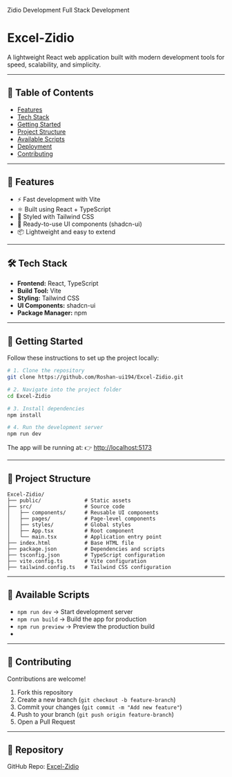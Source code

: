 Zidio Development Full Stack Development

# Excel-Zidio

A lightweight React web application built with modern development tools for speed, scalability, and simplicity.

---

## 📖 Table of Contents
- [Features](#-features)
- [Tech Stack](#-tech-stack)
- [Getting Started](#-getting-started)
- [Project Structure](#-project-structure)
- [Available Scripts](#-available-scripts)
- [Deployment](#-deployment)
- [Contributing](#-contributing)

---

## 🚀 Features
- ⚡ Fast development with Vite
- ⚛️ Built using React + TypeScript
- 🎨 Styled with Tailwind CSS
- 🧩 Ready-to-use UI components (shadcn-ui)
- 📦 Lightweight and easy to extend

---

## 🛠 Tech Stack
- **Frontend:** React, TypeScript
- **Build Tool:** Vite
- **Styling:** Tailwind CSS
- **UI Components:** shadcn-ui
- **Package Manager:** npm

---

## 🏁 Getting Started

Follow these instructions to set up the project locally:

```bash
# 1. Clone the repository
git clone https://github.com/Roshan-ui194/Excel-Zidio.git

# 2. Navigate into the project folder
cd Excel-Zidio

# 3. Install dependencies
npm install

# 4. Run the development server
npm run dev
````

The app will be running at:
👉 [http://localhost:5173](http://localhost:5173)

---

## 📂 Project Structure

```
Excel-Zidio/
├── public/              # Static assets
├── src/                 # Source code
│   ├── components/      # Reusable UI components
│   ├── pages/           # Page-level components
│   ├── styles/          # Global styles
│   ├── App.tsx          # Root component
│   └── main.tsx         # Application entry point
├── index.html           # Base HTML file
├── package.json         # Dependencies and scripts
├── tsconfig.json        # TypeScript configuration
├── vite.config.ts       # Vite configuration
├── tailwind.config.ts   # Tailwind CSS configuration
```

---

## 📜 Available Scripts

* `npm run dev` → Start development server
* `npm run build` → Build the app for production
* `npm run preview` → Preview the production build
* 
---

## 🤝 Contributing

Contributions are welcome!

1. Fork this repository
2. Create a new branch (`git checkout -b feature-branch`)
3. Commit your changes (`git commit -m "Add new feature"`)
4. Push to your branch (`git push origin feature-branch`)
5. Open a Pull Request

---
## 🔗 Repository

GitHub Repo: [Excel-Zidio](https://github.com/Roshan-ui194/Excel-Zidio)

```

